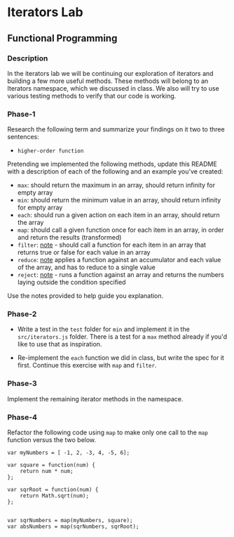 # Iterators Lab
## Functional Programming


### Description

In the iterators lab we will be continuing our exploration of iterators and building a few more useful methods. These methods will belong to an Iterators namespace, which we discussed in class. We also will try to use various testing methods to verify that our code is working. 


### Phase-1

Research the following term and summarize your findings on it two to three sentences:

* `higher-order function`


Pretending we implemented the following methods, update this README with a description of each of the following and an example you've created:


* `max`: should return the maximum in an array, should return infinity for empty array
* `min`: should return the minimum value in an array, should return infinity for empty array
* `each`: should run a given action on each item in an array, should return the array
* `map`: should call a given function once for each item in an array, in order and return the results (transformed)
* `filter`: [note](https://developer.mozilla.org/en-US/docs/Web/JavaScript/Reference/Global_Objects/Array/filter) - should call a function for each item in an array that returns true or false for each value in an array
* `reduce`: [note](https://developer.mozilla.org/en-US/docs/Web/JavaScript/Reference/Global_Objects/Array/reduce)
applies a function against an accumulator and each value of the array, and has to reduce to a single value
* `reject`: [note](http://underscorejs.org/#reject) - runs a function against an array and returns the numbers laying outside the condition specified

Use the notes provided to help guide you explanation.




### Phase-2 

* Write a test in the `test` folder for `min` and implement it in the `src/iterators.js` folder. There is a test for a `max` method already if you'd like to use that as inspiration. 

* Re-implement the `each` function we did in class, but write the spec for it first. Continue this exercise with `map` and `filter`.


### Phase-3

Implement the remaining iterator methods in the namespace.


### Phase-4

Refactor the following code using `map` to make only one call to the `map` function versus the two below.


```
var myNumbers = [ -1, 2, -3, 4, -5, 6];

var square = function(num) {
	return num * num;
};

var sqrRoot = function(num) {
	return Math.sqrt(num);
};


var sqrNumbers = map(myNumbers, square);
var absNumbers = map(sqrNumbers, sqrRoot);
```




